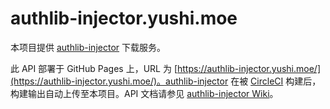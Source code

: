 # authlib-injector.yushi.moe
本项目提供 [authlib-injector](https://github.com/yushijinhun/authlib-injector) 下载服务。

此 API 部署于 GitHub Pages 上，URL 为 [https://authlib-injector.yushi.moe/](https://authlib-injector.yushi.moe/)。authlib-injector 在被 [CircleCI](https://circleci.com/gh/yushijinhun/authlib-injector) 构建后，构建输出自动上传至本项目。API 文档请参见 [authlib-injector Wiki](https://github.com/yushijinhun/authlib-injector/wiki/%E8%8E%B7%E5%8F%96-authlib-injector)。
